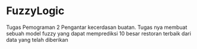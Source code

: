 # FuzzyLogic
Tugas Pemograman 2 Pengantar kecerdasan buatan. Tugas nya membuat sebuah model fuzzy yang dapat memprediksi 10 besar restoran terbaik dari data yang telah diberikan
